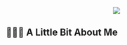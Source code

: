 <p align="center">
  <img src="https://capsule-render.vercel.app/api?text=Welcome%20to%20my%20GitHub!%20💻&animation=fadeIn&type=waving&color=gradient&height=100"/>
</p>

## 👩🏽‍💻 A Little Bit About Me
